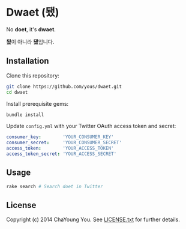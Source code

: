# Dwaet (됐)

No **doet**, it's **dwaet**.

**됬**이 아니라 **됐**입니다.

## Installation

Clone this repository:

``` sh
git clone https://github.com/yous/dwaet.git
cd dwaet
```

Install prerequisite gems:

``` sh
bundle install
```

Update `config.yml` with your Twitter OAuth access token and secret:

``` yaml
consumer_key:        'YOUR_CONSUMER_KEY'
consumer_secret:     'YOUR_CONSUMER_SECRET'
access_token:        'YOUR_ACCESS_TOKEN'
access_token_secret: 'YOUR_ACCESS_SECRET'
```

## Usage

``` sh
rake search # Search doet in Twitter
```

## License

Copyright (c) 2014 ChaYoung You. See [LICENSE.txt](LICENSE.txt) for further details.
